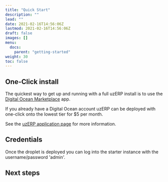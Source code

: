 ```yaml
---
title: "Quick Start"
description: ""
lead: ""
date: 2021-02-16T14:56:06Z
lastmod: 2021-02-16T14:56:06Z
draft: false
images: []
menu: 
  docs:
    parent: "getting-started"
weight: 30
toc: false
---
```

## One-Click install

The quickest way to get up and running with a full uzERP install is to use the [Digital Ocean Marketplace](https://marketplace.digitalocean.com/) app.

If you already have a Digital Ocean account uzERP can be deployed with one-click onto the lowest tier for $5 per month.

See the [uzERP application page](https://marketplace.digitalocean.com/) for more information.

## Credentials

Once the droplet is deployed you can log into the starter instance with the username/password 'admin'.

## Next steps
